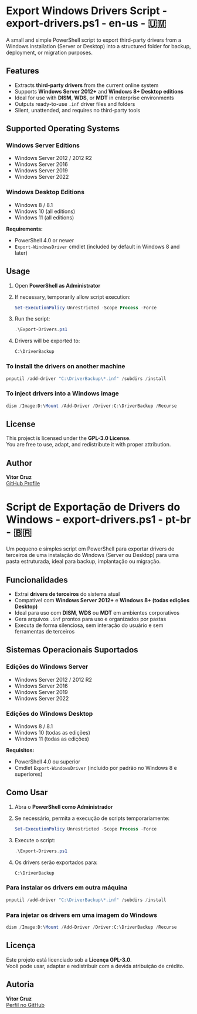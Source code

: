 # Export Windows Drivers Script - export-drivers.ps1 - en-us - 🇺🇲

A small and simple PowerShell script to export third-party drivers from a Windows installation (Server or Desktop) into a structured folder for backup, deployment, or migration purposes.

## Features

- Extracts **third-party drivers** from the current online system
- Supports **Windows Server 2012+** and **Windows 8+ Desktop editions**
- Ideal for use with **DISM**, **WDS**, or **MDT** in enterprise environments
- Outputs ready-to-use `.inf` driver files and folders
- Silent, unattended, and requires no third-party tools

## Supported Operating Systems

### Windows Server Editions

- Windows Server 2012 / 2012 R2
- Windows Server 2016
- Windows Server 2019
- Windows Server 2022

### Windows Desktop Editions

- Windows 8 / 8.1
- Windows 10 (all editions)
- Windows 11 (all editions)

**Requirements:**

- PowerShell 4.0 or newer
- `Export-WindowsDriver` cmdlet (included by default in Windows 8 and later)

## Usage

1. Open **PowerShell as Administrator**

2. If necessary, temporarily allow script execution:

   ```powershell
   Set-ExecutionPolicy Unrestricted -Scope Process -Force
   ```

3. Run the script:

   ```powershell
   .\Export-Drivers.ps1
   ```

4. Drivers will be exported to:

   ```text
   C:\DriverBackup
   ```

### To install the drivers on another machine

```powershell
pnputil /add-driver "C:\DriverBackup\*.inf" /subdirs /install
```

### To inject drivers into a Windows image

```powershell
dism /Image:D:\Mount /Add-Driver /Driver:C:\DriverBackup /Recurse
```

## License

This project is licensed under the **GPL-3.0 License**.  
You are free to use, adapt, and redistribute it with proper attribution.

## Author

**Vitor Cruz**  
[GitHub Profile](https://github.com/vitorcruzfaculdade)

# Script de Exportação de Drivers do Windows  - export-drivers.ps1 - pt-br - 🇧🇷

Um pequeno e simples script em PowerShell para exportar drivers de terceiros de uma instalação do Windows (Server ou Desktop) para uma pasta estruturada, ideal para backup, implantação ou migração.

## Funcionalidades

- Extrai **drivers de terceiros** do sistema atual
- Compatível com **Windows Server 2012+** e **Windows 8+ (todas edições Desktop)**
- Ideal para uso com **DISM**, **WDS** ou **MDT** em ambientes corporativos
- Gera arquivos `.inf` prontos para uso e organizados por pastas
- Executa de forma silenciosa, sem interação do usuário e sem ferramentas de terceiros

## Sistemas Operacionais Suportados

### Edições do Windows Server

- Windows Server 2012 / 2012 R2
- Windows Server 2016
- Windows Server 2019
- Windows Server 2022

### Edições do Windows Desktop

- Windows 8 / 8.1
- Windows 10 (todas as edições)
- Windows 11 (todas as edições)

**Requisitos:**

- PowerShell 4.0 ou superior
- Cmdlet `Export-WindowsDriver` (incluído por padrão no Windows 8 e superiores)

## Como Usar

1. Abra o **PowerShell como Administrador**

2. Se necessário, permita a execução de scripts temporariamente:

   ```powershell
   Set-ExecutionPolicy Unrestricted -Scope Process -Force
   ```
   
3. Execute o script:

   ```powershell
   .\Export-Drivers.ps1
   ```

4. Os drivers serão exportados para:

   ```text
   C:\DriverBackup
   ```

### Para instalar os drivers em outra máquina

```powershell
pnputil /add-driver "C:\DriverBackup\*.inf" /subdirs /install
```

### Para injetar os drivers em uma imagem do Windows

```powershell
dism /Image:D:\Mount /Add-Driver /Driver:C:\DriverBackup /Recurse
```

## Licença

Este projeto está licenciado sob a **Licença GPL-3.0**.  
Você pode usar, adaptar e redistribuir com a devida atribuição de crédito.

## Autoria

**Vitor Cruz**  
[Perfil no GitHub](https://github.com/vitorcruzfaculdade)
